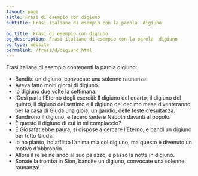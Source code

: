 ```yaml
---
layout: page
title: Frasi di esempio con digiuno 
subtitle: Frasi italiane di esempio con la parola  digiuno

og_title: Frasi di esempio con digiuno 
og_description: Frasi italiane di esempio con la parola  digiuno
og_type: website
permalink: /frasi/d/digiuno.html
---
```


Frasi italiane di esempio contenenti la parola digiuno:


- Bandite un digiuno, convocate una solenne raunanza!
- Aveva fatto molti giorni di digiuno.
- Io digiuno due volte la settimana.
- ‘Così parla l’Eterno degli eserciti: Il digiuno del quarto, il digiuno del quinto, il digiuno del settimo e il digiuno del decimo mese diventeranno per la casa di Giuda una gioia, un gaudio, delle feste d’esultanza.
- Bandirono il digiuno, e fecero sedere Naboth davanti al popolo.
- È questo il digiuno di cui io mi compiaccio?
- E Giosafat ebbe paura, si dispose a cercare l’Eterno, e bandì un digiuno per tutto Giuda.
- Io ho pianto, ho afflitto l’anima mia col digiuno, ma questo è divenuto un motivo d’obbrobrio.
- Allora il re se ne andò al suo palazzo, e passò la notte in digiuno.
- Sonate la tromba in Sion, bandite un digiuno, convocate una solenne raunanza!.
